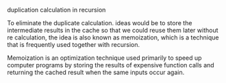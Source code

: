 duplication calculation in recursion

To eliminate the duplicate calculation. ideas would be to store the intermediate results in the cache so that we could reuse them later without re calculation, the idea is also known as memoization, which is a technique that is frequently used together with recursion.

Memoization is an optimization technique used primarily to speed up computer programs by storing the results of expensive function calls and returning the cached result when the same inputs occur again.


